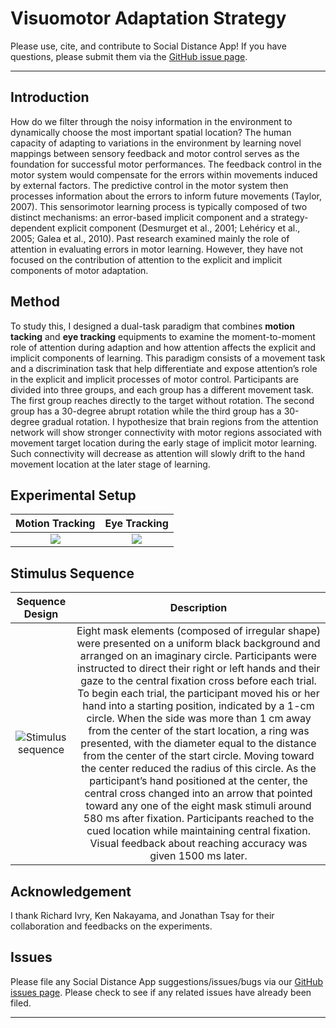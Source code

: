 


# Visuomotor Adaptation Strategy
Please use, cite, and contribute to Social Distance App! If you have questions, please submit them via the [GitHub issue page](https://github.com/jiayinghsu/visuomotor_adaptation_strategy/issues). 
***

## Introduction 
How do we filter through the noisy information in the environment to dynamically choose the most important spatial location? The human capacity of adapting to variations in the environment by learning novel mappings between sensory feedback and motor control serves as the foundation for successful motor performances. The feedback control in the motor system would compensate for the errors within movements induced by external factors. The predictive control in the motor system then processes information about the errors to inform future movements (Taylor, 2007). This sensorimotor learning process is typically composed of two distinct mechanisms: an error-based implicit component and a strategy-dependent explicit component (Desmurget et al., 2001; Lehéricy et al., 2005; Galea et al., 2010). Past research examined mainly the role of attention in evaluating errors in motor learning. However, they have not focused on the contribution of attention to the explicit and implicit components of motor adaptation. 

## Method
To study this, I designed a dual-task paradigm that combines **motion tacking** and **eye tracking** equipments to examine the moment-to-moment role of attention during adaption and how attention affects the explicit and implicit components of learning. This paradigm consists of a movement task and a discrimination task that help differentiate and expose attention’s role in the explicit and implicit processes of motor control. Participants are divided into three groups, and each group has a different movement task. The first group reaches directly to the target without rotation. The second group has a 30-degree abrupt rotation while the third group has a 30-degree gradual rotation. I hypothesize that brain regions from the attention network will show stronger connectivity with motor regions associated with movement target location during the early stage of implicit motor learning. Such connectivity will decrease as attention will slowly drift to the hand movement location at the later stage of learning.

## Experimental Setup
Motion Tracking             |  Eye Tracking
:-------------------------:|:-------------------------:
![](https://github.com/jiayinghsu/visuomotor_adaptation_strategy/blob/main/experimental_setup.png)  |  ![](https://github.com/jiayinghsu/visuomotor_adaptation_strategy/blob/main/eye_tracker.jpeg)

## Stimulus Sequence
Sequence Design            |  Description
:-------------------------:|:-------------------------:
![Stimulus sequence](https://github.com/jiayinghsu/visuomotor_adaptation_strategy/blob/main/stimulus_sequence.png)  | Eight mask elements (composed of irregular shape) were presented on a uniform black background and arranged on an imaginary circle. Participants were instructed to direct their right or left hands and their gaze to the central fixation cross before each trial. To begin each trial, the participant moved his or her hand into a starting position, indicated by a 1-cm circle. When the side was more than 1 cm away from the center of the start location, a ring was presented, with the diameter equal to the distance from the center of the start circle. Moving toward the center reduced the radius of this circle. As the participant’s hand positioned at the center, the central cross changed into an arrow that pointed toward any one of the eight mask stimuli around 580 ms after fixation. Participants reached to the cued location while maintaining central fixation. Visual feedback about reaching accuracy was given 1500 ms later.


## Acknowledgement

I thank Richard Ivry, Ken Nakayama, and Jonathan Tsay for their collaboration and feedbacks on the experiments. 

## Issues 

Please file any Social Distance App suggestions/issues/bugs via our 
[GitHub issues page](https://github.com/jiayinghsu/visuomotor_adaptation_strategy/issues). Please check to see if any related 
issues have already been filed.

***
